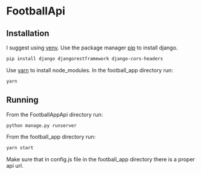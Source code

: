 # FootballApi

## Installation

I suggest using [venv](https://docs.python.org/3/library/venv.html).
Use the package manager [pip](https://pip.pypa.io/en/stable/) to install django.

```bash
pip install django djangorestframework django-cors-headers
```

Use [yarn](https://yarnpkg.com/) to install node_modules.
In the football_app directory run:
```bash
yarn
```

## Running

From the FootballAppApi directory run:
```bash
python manage.py runserver
```

From the football_app directory run:
```bash
yarn start
```

Make sure that in config.js file in the football_app directory there is a proper api url.
